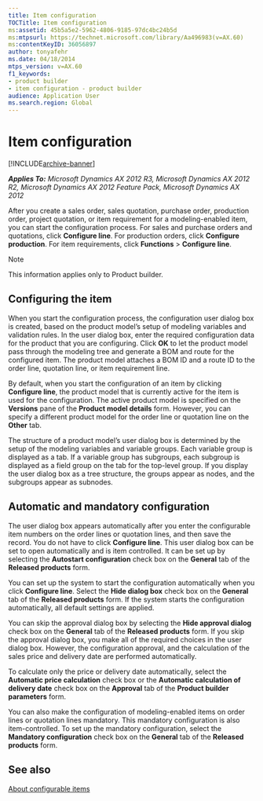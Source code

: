 ```yaml
---
title: Item configuration
TOCTitle: Item configuration
ms:assetid: 45b5a5e2-5962-4806-9185-97dc4bc24b5d
ms:mtpsurl: https://technet.microsoft.com/library/Aa496983(v=AX.60)
ms:contentKeyID: 36056897
author: tonyafehr
ms.date: 04/18/2014
mtps_version: v=AX.60
f1_keywords:
- product builder
- item configuration - product builder
audience: Application User
ms.search.region: Global
---
```


# Item configuration 


[!INCLUDE[archive-banner](includes/archive-banner.md)]


_**Applies To:** Microsoft Dynamics AX 2012 R3, Microsoft Dynamics AX 2012 R2, Microsoft Dynamics AX 2012 Feature Pack, Microsoft Dynamics AX 2012_

After you create a sales order, sales quotation, purchase order, production order, project quotation, or item requirement for a modeling-enabled item, you can start the configuration process. For sales and purchase orders and quotations, click **Configure line**. For production orders, click **Configure production**. For item requirements, click **Functions** \> **Configure line**.


> [!NOTE]
> <P>This information applies only to Product builder.</P>



## Configuring the item

When you start the configuration process, the configuration user dialog box is created, based on the product model’s setup of modeling variables and validation rules. In the user dialog box, enter the required configuration data for the product that you are configuring. Click **OK** to let the product model pass through the modeling tree and generate a BOM and route for the configured item. The product model attaches a BOM ID and a route ID to the order line, quotation line, or item requirement line.

By default, when you start the configuration of an item by clicking **Configure line**, the product model that is currently active for the item is used for the configuration. The active product model is specified on the **Versions** pane of the **Product model details** form. However, you can specify a different product model for the order line or quotation line on the **Other** tab.

The structure of a product model’s user dialog box is determined by the setup of the modeling variables and variable groups. Each variable group is displayed as a tab. If a variable group has subgroups, each subgroup is displayed as a field group on the tab for the top-level group. If you display the user dialog box as a tree structure, the groups appear as nodes, and the subgroups appear as subnodes.

## Automatic and mandatory configuration

The user dialog box appears automatically after you enter the configurable item numbers on the order lines or quotation lines, and then save the record. You do not have to click **Configure line**. This user dialog box can be set to open automatically and is item controlled. It can be set up by selecting the **Autostart configuration** check box on the **General** tab of the **Released products** form.

You can set up the system to start the configuration automatically when you click **Configure line**. Select the **Hide dialog box** check box on the **General** tab of the **Released products** form. If the system starts the configuration automatically, all default settings are applied.

You can skip the approval dialog box by selecting the **Hide approval dialog** check box on the **General** tab of the **Released products** form. If you skip the approval dialog box, you make all of the required choices in the user dialog box. However, the configuration approval, and the calculation of the sales price and delivery date are performed automatically.

To calculate only the price or delivery date automatically, select the **Automatic price calculation** check box or the **Automatic calculation of delivery date** check box on the **Approval** tab of the **Product builder parameters** form.

You can also make the configuration of modeling-enabled items on order lines or quotation lines mandatory. This mandatory configuration is also item-controlled. To set up the mandatory configuration, select the **Mandatory configuration** check box on the **General** tab of the **Released products** form.

## See also

[About configurable items](about-configurable-items.md)

  


